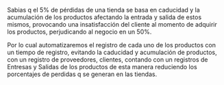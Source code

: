 Sabias q el 5% de pérdidas de una tienda se basa en caducidad y la acumulación de los productos afectando la entrada y salida de estos mismos, provocando una insatisfacción del cliente al momento de adquirir los productos, perjudicando al negocio en un 50%. 

Por lo cual automatizaremos el registro de cada uno de los productos con un tiempo de registro, evitando la caducidad y acumulación de productos, con un registro de proveedores, clientes, contando con un registros de Entresas y Salidas de los productos de esta manera reduciendo los porcentajes de perdidas q se generan en las tiendas.